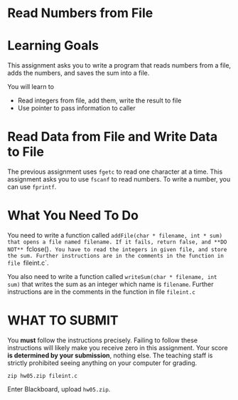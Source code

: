 # Read Numbers from File

Learning Goals 
==============

This assignment asks you to write a program that reads numbers from a file,
adds the numbers, and saves the sum into a file.

You will learn to
* Read integers from file, add them, write the result to file
* Use pointer to pass information to caller

Read Data from File and Write Data to File
==========================================

The previous assignment uses `fgetc` to read one character at a time.
This assignment asks you to use `fscanf` to read numbers. To write a
number, you can use `fprintf`.

What You Need To Do
===================

You need to write a function called `addFile(char * filename, int * sum) that opens a file named filename. If it fails, return false, and **DO NOT** `fclose()`. You have to read the integers in given file, and store the sum. Further instructions are in the comments in the function in file `fileint.c`.

You also need to write a function called `writeSum(char * filename, int sum)` that writes the sum as an integer which name is `filename`. Further instructions are in the comments in the function in file `fileint.c`


WHAT TO SUBMIT
==============

You **must** follow the instructions precisely. Failing to follow
these instructions will likely make you receive zero in this
assignment.  Your score **is determined by your submission**, nothing
else.  The teaching staff is strictly prohibited seeing anything on
your computer for grading.

```
zip hw05.zip fileint.c
```

Enter Blackboard, upload `hw05.zip`.



